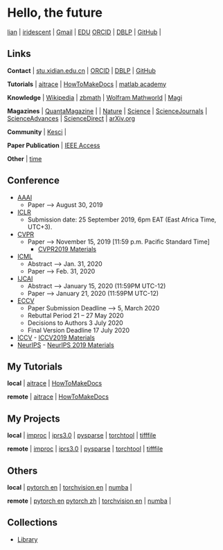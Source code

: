 # Hello, the future


[lian](https://iridescent.ink/) | [iridescent](https://iridescent.ink/iridescent) | [Gmail](zhiliu.mind@gmail.com) | [EDU](zhiliu@stu.xidian.edu.cn)
[ORCID](https://orcid.org/0000-0003-4781-7125) | [DBLP](https://dblp.uni-trier.de/pers/hd/l/Liu:Zhi) | [GitHub](https://github.com/antsfamily/) | 

## Links


**Contact** | [stu.xidian.edu.cn](http://stumail.xidian.edu.cn/) | [ORCID](https://orcid.org/) | [DBLP](https://dblp.uni-trier.de/) | [GitHub](https://github.com/)

**Tutorials** |  [aitrace](Tutorials/aitrace/html/index.html "A Tutorial On Artificial Intelligence") | [HowToMakeDocs](Tutorials/HowToMakeDocs/html/index.html "A Brief Tutorial On Making Beauty Documents") | [matlab academy](https://matlabacademy.mathworks.com/)

**Knowledge** | [Wikipedia](http://en.volupedia.org/ "Wikipedia mirror") | [zbmath](https://zbmath.org/) | [Wolfram Mathworld](http://mathworld.wolfram.com/) | [Magi](https://magi.com/)

**Magazines** | [QuantaMagazine](https://www.quantamagazine.org/) |
   | [Nature](https://www.nature.com/)
   | [Science](https://science.sciencemag.org/) | [ScienceJournals](https://www.sciencemag.org/journals) | [ScienceAdvances](https://advances.sciencemag.org/)
   | [ScienceDirect](https://www.sciencedirect.com/) | [arXiv.org](https://arxiv.org/)

**Community** | [Kesci](https://www.kesci.com/) |

**Paper Publication** | [IEEE Access](https://mc.manuscriptcentral.com/ieee-access) 

**Other** | [time](https://time.is/)

## Conference

- [AAAI](https://aaai.org/Conferences/AAAI-20/)
	- Paper --> August 30, 2019
- [ICLR](https://iclr.cc/Conferences/2020)
	- Submission date: 25 September 2019, 6pm EAT (East Africa Time, UTC+3).
- [CVPR](http://cvpr2020.thecvf.com/submission/timeline)
	- Paper --> November 15, 2019 [11:59 p.m. Pacific Standard Time]
        - [CVPR2019 Materials](https://github.com/extreme-assistant/cvpr2019)
- [ICML](https://icml.cc/)
	- Abstract --> Jan. 31, 2020
	- Paper --> Feb. 31, 2020
- [IJCAI](https://ijcai20.org/)
	- Abstract --> January 15, 2020 (11:59PM UTC-12)
	- Paper --> January 21, 2020 (11:59PM UTC-12)
- [ECCV](https://eccv2020.eu/)
	- Paper Submission Deadline --> 5, March 2020
	- Rebuttal Period 21 – 27 May 2020
	- Decisions to Authors 3 July 2020
	- Final Version Deadline 17 July 2020
- [ICCV](http://iccv2020.thecvf.com/)
        - [ICCV2019 Materials](https://github.com/extreme-assistant/iccv2019)
- [NeurIPS](https://nips.cc/Conferences/2020)
        - [NeurIPS 2019 Materials](https://github.com/extreme-assistant/nips2019)


## My Tutorials

**local** | [aitrace](Tutorials/aitrace/html/index.html "A Tutorial On Artificial Intelligence") | [HowToMakeDocs](Tutorials/HowToMakeDocs/html/index.html "A Brief Tutorial On Making Beauty Documents")

**remote** | [aitrace](https://iridescent.ink/aitrace/index.html "A Tutorial On Artificial Intelligence") | [HowToMakeDocs](https://iridescent.ink/HowToMakeDocs/index.html "A Brief Tutorial On Making Beauty Documents")


## My Projects

**local** | [improc](Projects/improc/html/index.html "A Python Toolkit for image processing") | [iprs3.0](Projects/iprs3.0/html/index.html "Intelligent Processing platform of Radar Signal") | [pysparse](Projects/pysparse/html/index.html "A Python Toolkit for Sparse Signal Processing") | [torchtool](Projects/torchtool/html/index.html "Torch tools") | [tifffile](Projects/tifffile/html/index.html)

**remote** | [improc](https://iridescent.ink/improc/index.html "A Python Toolkit for image processing") | [iprs3.0](https://iridescent.ink/iprs3.0/index.html "Intelligent Processing platform of Radar Signal") | [pysparse](https://iridescent.ink/pysparse/index.html "A Python Toolkit for Sparse Signal Processing") | [torchtool](https://iridescent.ink/torchtool/index.html "Torch tools") | [tifffile](https://iridescent.ink/tifffile/index.html)

<!-- - **improc**: A Python Toolkit for image processing
	- [local](Projects/improc/html/index.html)
	- [remote](https://iridescent.ink/improc/index.html)
- **iprs3.0**: Intelligent Processing platform of Radar Signal
	- [local](Projects/iprs3.0/html/index.html)
	- [remote](https://iridescent.ink/iprs3.0/index.html)
- **pysparse**: A Python Toolkit for Sparse Signal Processing
	- [local](Projects/pysparse/html/index.html)
	- [remote](https://iridescent.ink/pysparse/index.html)
- **torchtool**: Torch tools
	- [local](Projects/torchtool/html/index.html)
	- [remote](https://iridescent.ink/torchtool/index.html)
- **tifffile**:
	- [local](Projects/tifffile/html/index.html)
	- [remote](https://iridescent.ink/tifffile/index.html) -->

## Others

**local** | [pytorch en](Projects/pytorch/html/index.html "pytorch docs") | [torchvision en](Projects/vision/html/index.html "torchvision docs")  | [numba](Projects/numba/html/index.html "A High Performance Python Compiler") | 

**remote** | [pytorch en](https://pytorch.org/docs/stable/index.html "pytorch docs") [pytorch zh](https://pytorch-cn.readthedocs.io/zh/latest/ "pytorch docs") | [torchvision en](https://pytorch.org/docs/master/torchvision/ "torchvision docs") | [numba](http://numba.pydata.org/ "A High Performance Python Compiler") |

<!-- - **pytorch**:
	- [local en](Projects/pytorch/html/index.html)

	- [remote en](https://pytorch.org/docs/stable/index.html)

	- [remote zh](https://pytorch-cn.readthedocs.io/zh/latest/)

- **torchvision**:
	- [local en](Projects/vision/html/index.html)
	- [remote en](https://pytorch.org/docs/master/torchvision/)

 -->



## Collections

- [Library](./Library.md)







